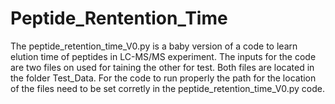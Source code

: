 # Peptide_Rentention_Time
The peptide_retention_time_V0.py is a baby version of a code to learn elution time of peptides in LC-MS/MS experiment.
The inputs for the code are two files on used for taining the other for test. Both files are located in the folder Test_Data.
For the code to run properly the path for the location of the files need to be set corretly in the peptide_retention_time_V0.py code.  
